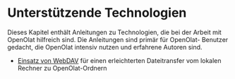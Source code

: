 # Unterstützende Technologien

Dieses Kapitel enthält Anleitungen zu  Technologien, die bei der
Arbeit mit OpenOlat hilfreich sind. Die Anleitungen sind primär für OpenOlat-
Benutzer gedacht, die OpenOlat intensiv nutzen und erfahrene Autoren sind.

  * [Einsatz von WebDAV](Using_WebDAV.de.md) für einen erleichterten Dateitransfer vom lokalen Rechner zu OpenOlat-Ordnern

